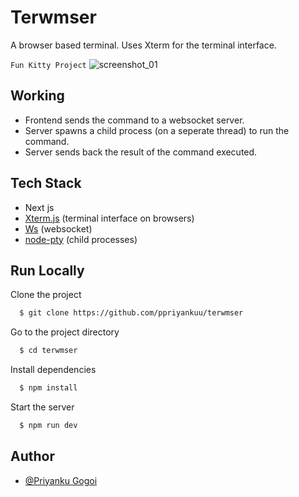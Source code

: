 
# Terwmser
A browser based terminal. Uses Xterm for the terminal interface.

`Fun Kitty Project`
![screenshot_01](https://i.postimg.cc/qM9TZJrL/ss.png)

## Working
- Frontend sends the command to a websocket server.
- Server spawns a child process (on a seperate thread) to run the command.
- Server sends back the result of the command executed.

## Tech Stack
- Next js
- [Xterm.js](https://xtermjs.org/) (terminal interface on browsers)
- [Ws](https://www.npmjs.com/package/ws) (websocket)
- [node-pty](https://www.npmjs.com/package/node-pty) (child processes)



## Run Locally

Clone the project

```bash
  $ git clone https://github.com/ppriyankuu/terwmser
```

Go to the project directory

```bash
  $ cd terwmser
```

Install dependencies

```bash
  $ npm install
```

Start the server

```bash
  $ npm run dev
```


## Author
- [@Priyanku Gogoi](https://github.com/ppriyankuu)